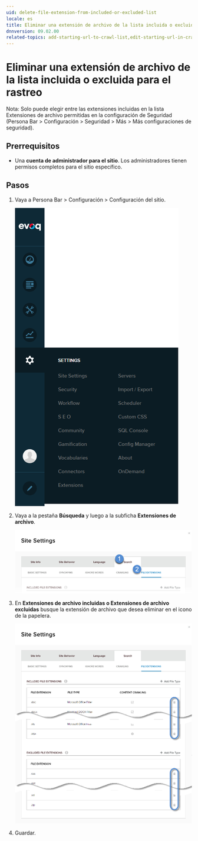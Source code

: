 ```yaml
---
uid: delete-file-extension-from-included-or-excluded-list
locale: es
title: Eliminar una extensión de archivo de la lista incluida o excluida para el rastreo
dnnversion: 09.02.00
related-topics: add-starting-url-to-crawl-list,edit-starting-url-in-crawl-list,delete-starting-url-from-crawl-list,add-directory-to-included-list,delete-directory-from-included-list,add-directory-to-excluded-list,delete-directory-from-excluded-list,add-file-extension-to-included-or-excluded-list
---
```


# Eliminar una extensión de archivo de la lista incluida o excluida para el rastreo

Nota: Solo puede elegir entre las extensiones incluidas en la lista Extensiones de archivo permitidas en la configuración de Seguridad (Persona Bar \> Configuración \> Seguridad \> Más \> Más configuraciones de seguridad).

## Prerrequisitos

*   Una **cuenta de administrador para el sitio**. Los administradores tienen permisos completos para el sitio específico.

## Pasos

1.  Vaya a Persona Bar \> Configuración \> Configuración del sitio.
    
    ![Persona Bar > Configuración > Configuración del sitio](/images/scr-pbar-host-Settings-E91.png)
    
2.  Vaya a la pestaña **Búsqueda** y luego a la subficha **Extensiones de archivo**.
    
    ![Búsqueda > Extensiones de archivo](/images/scr-pbtabs-all-Settings-SiteSettings-Search-FileExtensions-E90.png)
    
3.  En **Extensiones de archivo incluidas o Extensiones de archivo excluidas** busque la extensión de archivo que desea eliminar en el icono de la papelera.          
    
    ![](/images/scr-SiteSettings-Search-FileExtensions-delete-E90.png)         
    
4.  Guardar.
